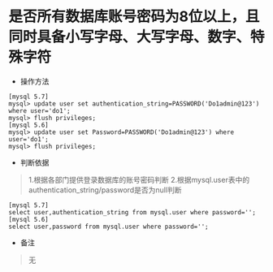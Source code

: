 # 是否所有数据库账号密码为8位以上，且同时具备小写字母、大写字母、数字、特殊字符

- 操作方法
```
[mysql 5.7]
mysql> update user set authentication_string=PASSWORD('Do1admin@123') where user='do1';
mysql> flush privileges;
[mysql 5.6]
mysql> update user set Password=PASSWORD('Do1admin@123') where user='do1';
mysql> flush privileges;
```

- 判断依据
> 1.根据各部门提供登录数据库的账号密码判断
> 2.根据mysql.user表中的authentication_string/password是否为null判断
```
[mysql 5.7]
select user,authentication_string from mysql.user where password='';
[mysql 5.6]
select user,password from mysql.user where password='';
```

- 备注
> 无

